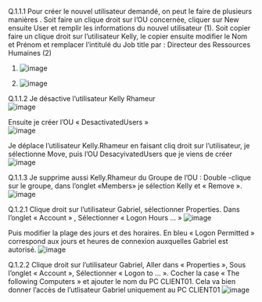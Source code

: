 Q.1.1.1
Pour créer le nouvel utilisateur demandé, on peut le faire de plusieurs manières . Soit faire un clique droit sur l’OU concernée, cliquer sur New ensuite User et remplir les informations du nouvel utilisateur (1).
Soit copier faire un clique droit sur l’utilisateur Kelly, le copier ensuite modifier le Nom et Prénom et remplacer l’intitulé du Job title par : Directeur des Ressources Humaines (2)
1. ![image](https://github.com/user-attachments/assets/8fa866ba-309f-4ff2-9eea-53973ec6de67) 

2. ![image](https://github.com/user-attachments/assets/605dab55-7a1b-4488-8a68-f9a2a50538a1)

Q.1.1.2
Je désactive l’utilisateur Kelly Rhameur   
![image](https://github.com/user-attachments/assets/b58420df-d5fa-477b-ac31-f2dd26378089)

Ensuite je créer l’OU « DesactivatedUsers »  
![image](https://github.com/user-attachments/assets/0028f2f3-c072-4822-adc8-57e714faaeb7)

Je déplace l’utilisateur Kelly.Rhameur en faisant cliq droit sur l’utilisateur, je sélectionne Move, puis l’OU DesacyivatedUsers que je viens de créer  
 ![image](https://github.com/user-attachments/assets/caf4709e-68bb-4eb6-84c0-c732e75662be)

Q.1.1.3
Je supprime aussi Kelly.Rhameur du Groupe de l’OU : Double -clique sur le groupe, dans l’onglet «Members» je sélection Kelly et « Remove ».   
 ![image](https://github.com/user-attachments/assets/206620bd-cef6-4bcb-8fe5-4acd8f42edef)  



Q.1.2.1
Clique droit sur l’utilisateur Gabriel, sélectionner Properties.
Dans l’onglet  « Account » , Sélectionner « Logon Hours … »
 ![image](https://github.com/user-attachments/assets/9742b3ca-0312-40ea-8afd-2de20cb89a2c)  

Puis modifier la plage des jours et des horaires. En bleu « Logon Permitted » correspond aux jours et heures de connexion auxquelles Gabriel est autorisé. 
![image](https://github.com/user-attachments/assets/133a754b-5066-4ed7-b5a1-a802443172f5)   

Q.1.2.2
Clique droit sur l’utilisateur Gabriel, Aller dans « Properties », Sous l’onglet « Account », Sélectionner « Logon to … ». Cocher la case « The following Computers » et ajouter le nom du PC CLIENT01. Cela va bien donner l’accès de l’utlisateur Gabriel uniquement au PC CLIENT01
 ![image](https://github.com/user-attachments/assets/5ce037e7-512c-48e4-aba6-bcd78f4345b2)

